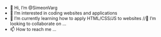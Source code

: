- 👋 Hi, I’m @SimeonVarg
- 👀 I’m interested in coding websites and applications
- 🌱 I’m currently learning how to apply HTML/CSS/JS to websites
//💞️ I’m looking to collaborate on ...
- 📫 How to reach me ...

<!---
SimeonVarg/SimeonVarg is a ✨ special ✨ repository because its `README.md` (this file) appears on your GitHub profile.
You can click the Preview link to take a look at your changes.
--->
